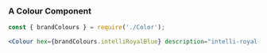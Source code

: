 ### A Colour Component
```jsx
const { brandColours } = require('./Color');

<Colour hex={brandColours.intelliRoyalBlue} description="intelli-royal-blue" />
```
